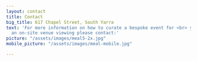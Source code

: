 ```yaml
---
layout: contact
title: Contact
big_title: 617 Chapel Street, South Yarra
text: 'For more information on how to curate a bespoke event for <br> you or to arrange
  an on-site venue viewing please contact:'
picture: "/assets/images/meal5-2x.jpg"
mobile_picture: "/assets/images/meal-mobile.jpg"

---
```

